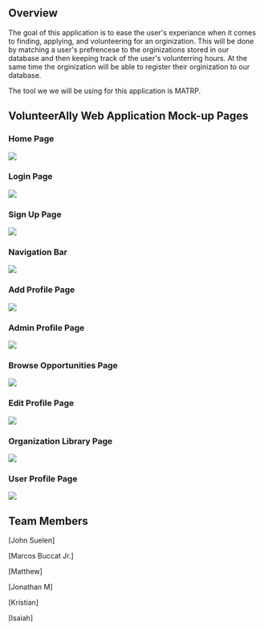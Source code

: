 
## Overview

The goal of this application is to ease the user's experiance when it comes to finding, applying, and volunteering for an orginization. This will be done by matching a user's prefrencese to the orginizations stored in our database and then keeping track of the user's volunterring hours. At the same time the orginization will be able to register their orginization to our database. 

The tool we we will be using for this application is MATRP.

## VolunteerAlly Web Application Mock-up Pages

### Home Page
![](image/home-page-mock-up.JPG)

### Login Page
![](image/login-page.JPG)

### Sign Up Page
![](image/sign-up-page.JPG)

### Navigation Bar
![](image/nav-bar-mock-up-not-signed-in.JPG)

### Add Profile Page
![](image/add-profile-mock-up-page.JPG)

### Admin Profile Page
![](image/Admin-profile-mock-up-page.JPG)

### Browse Opportunities Page
![](image/Browse%20Opportunities-mock-up.JPG)

### Edit Profile Page
![](image/update-profile-mock-up-page.JPG)

### Organization Library Page
![](image/Organization-Library-mock-up-page.JPG)

### User Profile Page
![](image/profile-page-mock-up.JPG)


## Team Members

[John Suelen] 

[Marcos Buccat Jr.]

[Matthew]

[Jonathan M]

[Kristian]

[Isaiah]

